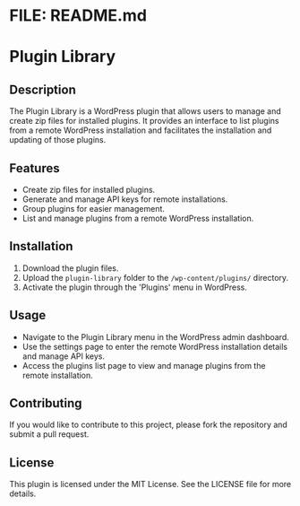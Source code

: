 # FILE: README.md

# Plugin Library

## Description
The Plugin Library is a WordPress plugin that allows users to manage and create zip files for installed plugins. It provides an interface to list plugins from a remote WordPress installation and facilitates the installation and updating of those plugins.

## Features
- Create zip files for installed plugins.
- Generate and manage API keys for remote installations.
- Group plugins for easier management.
- List and manage plugins from a remote WordPress installation.

## Installation
1. Download the plugin files.
2. Upload the `plugin-library` folder to the `/wp-content/plugins/` directory.
3. Activate the plugin through the 'Plugins' menu in WordPress.

## Usage
- Navigate to the Plugin Library menu in the WordPress admin dashboard.
- Use the settings page to enter the remote WordPress installation details and manage API keys.
- Access the plugins list page to view and manage plugins from the remote installation.

## Contributing
If you would like to contribute to this project, please fork the repository and submit a pull request.

## License
This plugin is licensed under the MIT License. See the LICENSE file for more details.